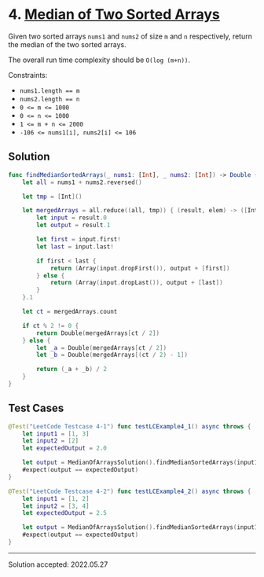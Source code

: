 # 4. [Median of Two Sorted Arrays](https://leetcode.com/problems/median-of-two-sorted-arrays/)

Given two sorted arrays `nums1` and `nums2` of size `m` and `n` respectively, return the median of the two sorted arrays.

The overall run time complexity should be `O(log (m+n))`.

Constraints:
- `nums1.length == m`
- `nums2.length == n`
- `0 <= m <= 1000`
- `0 <= n <= 1000`
- `1 <= m + n <= 2000`
- `-106 <= nums1[i], nums2[i] <= 106`

## Solution
```swift
func findMedianSortedArrays(_ nums1: [Int], _ nums2: [Int]) -> Double {
    let all = nums1 + nums2.reversed()

    let tmp = [Int]()

    let mergedArrays = all.reduce((all, tmp)) { (result, elem) -> ([Int], [Int]) in
        let input = result.0
        let output = result.1

        let first = input.first!
        let last = input.last!

        if first < last {
            return (Array(input.dropFirst()), output + [first])
        } else {
            return (Array(input.dropLast()), output + [last])
        }
    }.1

    let ct = mergedArrays.count

    if ct % 2 != 0 {
        return Double(mergedArrays[ct / 2])
    } else {
        let _a = Double(mergedArrays[ct / 2])
        let _b = Double(mergedArrays[(ct / 2) - 1])

        return (_a + _b) / 2
    }
}
```

## Test Cases
```swift
@Test("LeetCode Testcase 4-1") func testLCExample4_1() async throws {
    let input1 = [1, 3]
    let input2 = [2]
    let expectedOutput = 2.0

    let output = MedianOfArraysSolution().findMedianSortedArrays(input1, input2)
    #expect(output == expectedOutput)
}
```

```swift
@Test("LeetCode Testcase 4-2") func testLCExample4_2() async throws {
    let input1 = [1, 2]
    let input2 = [3, 4]
    let expectedOutput = 2.5

    let output = MedianOfArraysSolution().findMedianSortedArrays(input1, input2)
    #expect(output == expectedOutput)
}
```

---

Solution accepted: 2022.05.27
